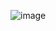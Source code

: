 ![image](https://github.com/KU-BIG/KUBIG_2024_SPRING/assets/138667891/62b2b93a-d702-4489-8586-d1769b37c02f)

